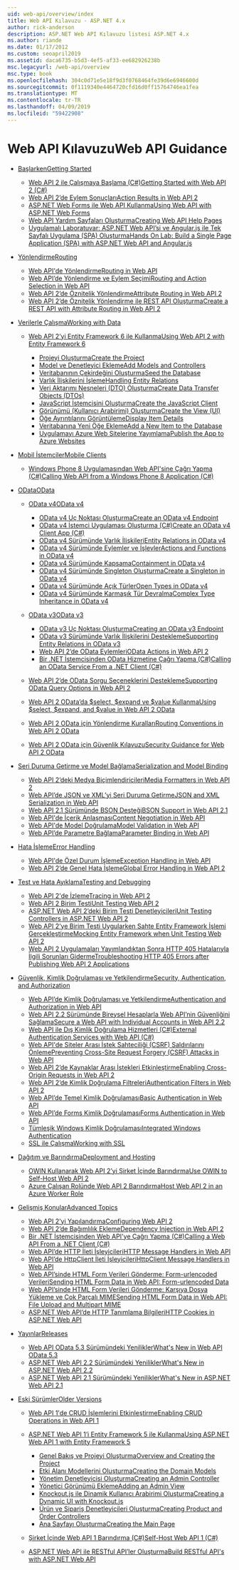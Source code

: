 ```yaml
---
uid: web-api/overview/index
title: Web API Kılavuzu - ASP.NET 4.x
author: rick-anderson
description: ASP.NET Web API Kılavuzu listesi ASP.NET 4.x
ms.author: riande
ms.date: 01/17/2012
ms.custom: seoapril2019
ms.assetid: daca6735-b5d3-4ef5-af33-ee682926238b
msc.legacyurl: /web-api/overview
msc.type: book
ms.openlocfilehash: 304c0d71e5e18f9d3f0768464fe39d6e6946600d
ms.sourcegitcommit: 0f1119340e4464720cfd16d0ff15764746ea1fea
ms.translationtype: MT
ms.contentlocale: tr-TR
ms.lasthandoff: 04/09/2019
ms.locfileid: "59422908"
---
```

# <a name="web-api-guidance"></a><span data-ttu-id="bd7d6-103">Web API Kılavuzu</span><span class="sxs-lookup"><span data-stu-id="bd7d6-103">Web API Guidance</span></span>

- [<span data-ttu-id="bd7d6-104">Başlarken</span><span class="sxs-lookup"><span data-stu-id="bd7d6-104">Getting Started</span></span>](getting-started-with-aspnet-web-api/index.md)

    - [<span data-ttu-id="bd7d6-105">Web API 2 ile Çalışmaya Başlama (C#)</span><span class="sxs-lookup"><span data-stu-id="bd7d6-105">Getting Started with Web API 2 (C#)</span></span>](getting-started-with-aspnet-web-api/tutorial-your-first-web-api.md)
    - [<span data-ttu-id="bd7d6-106">Web API 2’de Eylem Sonuçları</span><span class="sxs-lookup"><span data-stu-id="bd7d6-106">Action Results in Web API 2</span></span>](getting-started-with-aspnet-web-api/action-results.md)
    - [<span data-ttu-id="bd7d6-107">ASP.NET Web Forms ile Web API Kullanma</span><span class="sxs-lookup"><span data-stu-id="bd7d6-107">Using Web API with ASP.NET Web Forms</span></span>](getting-started-with-aspnet-web-api/using-web-api-with-aspnet-web-forms.md)
    - [<span data-ttu-id="bd7d6-108">Web API Yardım Sayfaları Oluşturma</span><span class="sxs-lookup"><span data-stu-id="bd7d6-108">Creating Web API Help Pages</span></span>](getting-started-with-aspnet-web-api/creating-api-help-pages.md)
    - [<span data-ttu-id="bd7d6-109">Uygulamalı Laboratuvar: ASP.NET Web API’si ve Angular.js ile Tek Sayfalı Uygulama (SPA) Oluşturma</span><span class="sxs-lookup"><span data-stu-id="bd7d6-109">Hands On Lab: Build a Single Page Application (SPA) with ASP.NET Web API and Angular.js</span></span>](getting-started-with-aspnet-web-api/build-a-single-page-application-spa-with-aspnet-web-api-and-angularjs.md)
- [<span data-ttu-id="bd7d6-110">Yönlendirme</span><span class="sxs-lookup"><span data-stu-id="bd7d6-110">Routing</span></span>](web-api-routing-and-actions/index.md)

    - [<span data-ttu-id="bd7d6-111">Web API'de Yönlendirme</span><span class="sxs-lookup"><span data-stu-id="bd7d6-111">Routing in Web API</span></span>](web-api-routing-and-actions/routing-in-aspnet-web-api.md)
    - [<span data-ttu-id="bd7d6-112">Web API’de Yönlendirme ve Eylem Seçimi</span><span class="sxs-lookup"><span data-stu-id="bd7d6-112">Routing and Action Selection in Web API</span></span>](web-api-routing-and-actions/routing-and-action-selection.md)
    - [<span data-ttu-id="bd7d6-113">Web API 2’de Öznitelik Yönlendirme</span><span class="sxs-lookup"><span data-stu-id="bd7d6-113">Attribute Routing in Web API 2</span></span>](web-api-routing-and-actions/attribute-routing-in-web-api-2.md)
    - [<span data-ttu-id="bd7d6-114">Web API 2’de Öznitelik Yönlendirme ile REST API Oluşturma</span><span class="sxs-lookup"><span data-stu-id="bd7d6-114">Create a REST API with Attribute Routing in Web API 2</span></span>](web-api-routing-and-actions/create-a-rest-api-with-attribute-routing.md)
- [<span data-ttu-id="bd7d6-115">Verilerle Çalışma</span><span class="sxs-lookup"><span data-stu-id="bd7d6-115">Working with Data</span></span>](data/index.md)

    - [<span data-ttu-id="bd7d6-116">Web API 2’yi Entity Framework 6 ile Kullanma</span><span class="sxs-lookup"><span data-stu-id="bd7d6-116">Using Web API 2 with Entity Framework 6</span></span>](data/using-web-api-with-entity-framework/index.md)

        - [<span data-ttu-id="bd7d6-117">Projeyi Oluşturma</span><span class="sxs-lookup"><span data-stu-id="bd7d6-117">Create the Project</span></span>](data/using-web-api-with-entity-framework/part-1.md)
        - [<span data-ttu-id="bd7d6-118">Model ve Denetleyici Ekleme</span><span class="sxs-lookup"><span data-stu-id="bd7d6-118">Add Models and Controllers</span></span>](data/using-web-api-with-entity-framework/part-2.md)
        - [<span data-ttu-id="bd7d6-119">Veritabanının Çekirdeğini Oluşturma</span><span class="sxs-lookup"><span data-stu-id="bd7d6-119">Seed the Database</span></span>](data/using-web-api-with-entity-framework/part-3.md)
        - [<span data-ttu-id="bd7d6-120">Varlık İlişkilerini İşleme</span><span class="sxs-lookup"><span data-stu-id="bd7d6-120">Handling Entity Relations</span></span>](data/using-web-api-with-entity-framework/part-4.md)
        - [<span data-ttu-id="bd7d6-121">Veri Aktarımı Nesneleri (DTO) Oluşturma</span><span class="sxs-lookup"><span data-stu-id="bd7d6-121">Create Data Transfer Objects (DTOs)</span></span>](data/using-web-api-with-entity-framework/part-5.md)
        - [<span data-ttu-id="bd7d6-122">JavaScript İstemcisini Oluşturma</span><span class="sxs-lookup"><span data-stu-id="bd7d6-122">Create the JavaScript Client</span></span>](data/using-web-api-with-entity-framework/part-6.md)
        - [<span data-ttu-id="bd7d6-123">Görünümü (Kullanıcı Arabirimi) Oluşturma</span><span class="sxs-lookup"><span data-stu-id="bd7d6-123">Create the View (UI)</span></span>](data/using-web-api-with-entity-framework/part-7.md)
        - [<span data-ttu-id="bd7d6-124">Öğe Ayrıntılarını Görüntüleme</span><span class="sxs-lookup"><span data-stu-id="bd7d6-124">Display Item Details</span></span>](data/using-web-api-with-entity-framework/part-8.md)
        - [<span data-ttu-id="bd7d6-125">Veritabanına Yeni Öğe Ekleme</span><span class="sxs-lookup"><span data-stu-id="bd7d6-125">Add a New Item to the Database</span></span>](data/using-web-api-with-entity-framework/part-9.md)
        - [<span data-ttu-id="bd7d6-126">Uygulamayı Azure Web Sitelerine Yayımlama</span><span class="sxs-lookup"><span data-stu-id="bd7d6-126">Publish the App to Azure Websites</span></span>](data/using-web-api-with-entity-framework/part-10.md)
- [<span data-ttu-id="bd7d6-127">Mobil İstemciler</span><span class="sxs-lookup"><span data-stu-id="bd7d6-127">Mobile Clients</span></span>](mobile-clients/index.md)

    - [<span data-ttu-id="bd7d6-128">Windows Phone 8 Uygulamasından Web API'sine Çağrı Yapma (C#)</span><span class="sxs-lookup"><span data-stu-id="bd7d6-128">Calling Web API from a Windows Phone 8 Application (C#)</span></span>](mobile-clients/calling-web-api-from-a-windows-phone-8-application.md)
- [<span data-ttu-id="bd7d6-129">OData</span><span class="sxs-lookup"><span data-stu-id="bd7d6-129">OData</span></span>](odata-support-in-aspnet-web-api/index.md)

    - [<span data-ttu-id="bd7d6-130">OData v4</span><span class="sxs-lookup"><span data-stu-id="bd7d6-130">OData v4</span></span>](odata-support-in-aspnet-web-api/odata-v4/index.md)

        - [<span data-ttu-id="bd7d6-131">OData v4 Uç Noktası Oluşturma</span><span class="sxs-lookup"><span data-stu-id="bd7d6-131">Create an OData v4 Endpoint</span></span>](odata-support-in-aspnet-web-api/odata-v4/create-an-odata-v4-endpoint.md)
        - [<span data-ttu-id="bd7d6-132">OData v4 İstemci Uygulaması Oluşturma (C#)</span><span class="sxs-lookup"><span data-stu-id="bd7d6-132">Create an OData v4 Client App (C#)</span></span>](odata-support-in-aspnet-web-api/odata-v4/create-an-odata-v4-client-app.md)
        - [<span data-ttu-id="bd7d6-133">OData v4 Sürümünde Varlık İlişkileri</span><span class="sxs-lookup"><span data-stu-id="bd7d6-133">Entity Relations in OData v4</span></span>](odata-support-in-aspnet-web-api/odata-v4/entity-relations-in-odata-v4.md)
        - [<span data-ttu-id="bd7d6-134">OData v4 Sürümünde Eylemler ve İşlevler</span><span class="sxs-lookup"><span data-stu-id="bd7d6-134">Actions and Functions in OData v4</span></span>](odata-support-in-aspnet-web-api/odata-v4/odata-actions-and-functions.md)
        - [<span data-ttu-id="bd7d6-135">OData v4 Sürümünde Kapsama</span><span class="sxs-lookup"><span data-stu-id="bd7d6-135">Containment in OData v4</span></span>](odata-support-in-aspnet-web-api/odata-v4/odata-containment-in-web-api-22.md)
        - [<span data-ttu-id="bd7d6-136">OData v4 Sürümünde Singleton Oluşturma</span><span class="sxs-lookup"><span data-stu-id="bd7d6-136">Create a Singleton in OData v4</span></span>](odata-support-in-aspnet-web-api/odata-v4/using-a-singleton-in-an-odata-endpoint-in-web-api-22.md)
        - [<span data-ttu-id="bd7d6-137">OData v4 Sürümünde Açık Türler</span><span class="sxs-lookup"><span data-stu-id="bd7d6-137">Open Types in OData v4</span></span>](odata-support-in-aspnet-web-api/odata-v4/use-open-types-in-odata-v4.md)
        - [<span data-ttu-id="bd7d6-138">OData v4 Sürümünde Karmaşık Tür Devralma</span><span class="sxs-lookup"><span data-stu-id="bd7d6-138">Complex Type Inheritance in OData v4</span></span>](odata-support-in-aspnet-web-api/odata-v4/complex-type-inheritance-in-odata-v4.md)
    - [<span data-ttu-id="bd7d6-139">OData v3</span><span class="sxs-lookup"><span data-stu-id="bd7d6-139">OData v3</span></span>](odata-support-in-aspnet-web-api/odata-v3/index.md)

        - [<span data-ttu-id="bd7d6-140">OData v3 Uç Noktası Oluşturma</span><span class="sxs-lookup"><span data-stu-id="bd7d6-140">Creating an OData v3 Endpoint</span></span>](odata-support-in-aspnet-web-api/odata-v3/creating-an-odata-endpoint.md)
        - [<span data-ttu-id="bd7d6-141">OData v3 Sürümünde Varlık İlişkilerini Destekleme</span><span class="sxs-lookup"><span data-stu-id="bd7d6-141">Supporting Entity Relations in OData v3</span></span>](odata-support-in-aspnet-web-api/odata-v3/working-with-entity-relations.md)
        - [<span data-ttu-id="bd7d6-142">Web API 2’de OData Eylemleri</span><span class="sxs-lookup"><span data-stu-id="bd7d6-142">OData Actions in Web API 2</span></span>](odata-support-in-aspnet-web-api/odata-v3/odata-actions.md)
        - [<span data-ttu-id="bd7d6-143">Bir .NET İstemcisinden OData Hizmetine Çağrı Yapma (C#)</span><span class="sxs-lookup"><span data-stu-id="bd7d6-143">Calling an OData Service From a .NET Client (C#)</span></span>](odata-support-in-aspnet-web-api/odata-v3/calling-an-odata-service-from-a-net-client.md)
    - [<span data-ttu-id="bd7d6-144">Web API 2’de OData Sorgu Seçeneklerini Destekleme</span><span class="sxs-lookup"><span data-stu-id="bd7d6-144">Supporting OData Query Options in Web API 2</span></span>](odata-support-in-aspnet-web-api/supporting-odata-query-options.md)
    - [<span data-ttu-id="bd7d6-145">Web API 2 OData’da $select, $expand ve $value Kullanma</span><span class="sxs-lookup"><span data-stu-id="bd7d6-145">Using $select, $expand, and $value in Web API 2 OData</span></span>](odata-support-in-aspnet-web-api/using-select-expand-and-value.md)
    - [<span data-ttu-id="bd7d6-146">Web API 2 OData için Yönlendirme Kuralları</span><span class="sxs-lookup"><span data-stu-id="bd7d6-146">Routing Conventions in Web API 2 OData</span></span>](odata-support-in-aspnet-web-api/odata-routing-conventions.md)
    - [<span data-ttu-id="bd7d6-147">Web API 2 OData için Güvenlik Kılavuzu</span><span class="sxs-lookup"><span data-stu-id="bd7d6-147">Security Guidance for Web API 2 OData</span></span>](odata-support-in-aspnet-web-api/odata-security-guidance.md)
- [<span data-ttu-id="bd7d6-148">Seri Duruma Getirme ve Model Bağlama</span><span class="sxs-lookup"><span data-stu-id="bd7d6-148">Serialization and Model Binding</span></span>](formats-and-model-binding/index.md)

    - [<span data-ttu-id="bd7d6-149">Web API 2’deki Medya Biçimlendiricileri</span><span class="sxs-lookup"><span data-stu-id="bd7d6-149">Media Formatters in Web API 2</span></span>](formats-and-model-binding/media-formatters.md)
    - [<span data-ttu-id="bd7d6-150">Web API’de JSON ve XML’yi Seri Duruma Getirme</span><span class="sxs-lookup"><span data-stu-id="bd7d6-150">JSON and XML Serialization in Web API</span></span>](formats-and-model-binding/json-and-xml-serialization.md)
    - [<span data-ttu-id="bd7d6-151">Web API 2.1 Sürümünde BSON Desteği</span><span class="sxs-lookup"><span data-stu-id="bd7d6-151">BSON Support in Web API 2.1</span></span>](formats-and-model-binding/bson-support-in-web-api-21.md)
    - [<span data-ttu-id="bd7d6-152">Web API'de İçerik Anlaşması</span><span class="sxs-lookup"><span data-stu-id="bd7d6-152">Content Negotiation in Web API</span></span>](formats-and-model-binding/content-negotiation.md)
    - [<span data-ttu-id="bd7d6-153">Web API'de Model Doğrulama</span><span class="sxs-lookup"><span data-stu-id="bd7d6-153">Model Validation in Web API</span></span>](formats-and-model-binding/model-validation-in-aspnet-web-api.md)
    - [<span data-ttu-id="bd7d6-154">Web API’de Parametre Bağlama</span><span class="sxs-lookup"><span data-stu-id="bd7d6-154">Parameter Binding in Web API</span></span>](formats-and-model-binding/parameter-binding-in-aspnet-web-api.md)
- [<span data-ttu-id="bd7d6-155">Hata İşleme</span><span class="sxs-lookup"><span data-stu-id="bd7d6-155">Error Handling</span></span>](error-handling/index.md)

    - [<span data-ttu-id="bd7d6-156">Web API'de Özel Durum İşleme</span><span class="sxs-lookup"><span data-stu-id="bd7d6-156">Exception Handling in Web API</span></span>](error-handling/exception-handling.md)
    - [<span data-ttu-id="bd7d6-157">Web API 2’de Genel Hata İşleme</span><span class="sxs-lookup"><span data-stu-id="bd7d6-157">Global Error Handling in Web API 2</span></span>](error-handling/web-api-global-error-handling.md)
- [<span data-ttu-id="bd7d6-158">Test ve Hata Ayıklama</span><span class="sxs-lookup"><span data-stu-id="bd7d6-158">Testing and Debugging</span></span>](testing-and-debugging/index.md)

    - [<span data-ttu-id="bd7d6-159">Web API 2'de İzleme</span><span class="sxs-lookup"><span data-stu-id="bd7d6-159">Tracing in Web API 2</span></span>](testing-and-debugging/tracing-in-aspnet-web-api.md)
    - [<span data-ttu-id="bd7d6-160">Web API 2 Birim Testi</span><span class="sxs-lookup"><span data-stu-id="bd7d6-160">Unit Testing Web API 2</span></span>](testing-and-debugging/unit-testing-with-aspnet-web-api.md)
    - [<span data-ttu-id="bd7d6-161">ASP.NET Web API 2’deki Birim Testi Denetleyicileri</span><span class="sxs-lookup"><span data-stu-id="bd7d6-161">Unit Testing Controllers in ASP.NET Web API 2</span></span>](testing-and-debugging/unit-testing-controllers-in-web-api.md)
    - [<span data-ttu-id="bd7d6-162">Web API 2’ye Birim Testi Uygularken Sahte Entity Framework İşlemi Gerçekleştirme</span><span class="sxs-lookup"><span data-stu-id="bd7d6-162">Mocking Entity Framework when Unit Testing Web API 2</span></span>](testing-and-debugging/mocking-entity-framework-when-unit-testing-aspnet-web-api-2.md)
    - [<span data-ttu-id="bd7d6-163">Web API 2 Uygulamaları Yayımlandıktan Sonra HTTP 405 Hatalarıyla İlgili Sorunları Giderme</span><span class="sxs-lookup"><span data-stu-id="bd7d6-163">Troubleshooting HTTP 405 Errors after Publishing Web API 2 Applications</span></span>](testing-and-debugging/troubleshooting-http-405-errors-after-publishing-web-api-applications.md)
- [<span data-ttu-id="bd7d6-164">Güvenlik, Kimlik Doğrulaması ve Yetkilendirme</span><span class="sxs-lookup"><span data-stu-id="bd7d6-164">Security, Authentication, and Authorization</span></span>](security/index.md)

    - [<span data-ttu-id="bd7d6-165">Web API’de Kimlik Doğrulaması ve Yetkilendirme</span><span class="sxs-lookup"><span data-stu-id="bd7d6-165">Authentication and Authorization in Web API</span></span>](security/authentication-and-authorization-in-aspnet-web-api.md)
    - [<span data-ttu-id="bd7d6-166">Web API 2.2 Sürümünde Bireysel Hesaplarla Web API’nin Güvenliğini Sağlama</span><span class="sxs-lookup"><span data-stu-id="bd7d6-166">Secure a Web API with Individual Accounts in Web API 2.2</span></span>](security/individual-accounts-in-web-api.md)
    - [<span data-ttu-id="bd7d6-167">Web API ile Dış Kimlik Doğrulama Hizmetleri (C#)</span><span class="sxs-lookup"><span data-stu-id="bd7d6-167">External Authentication Services with Web API (C#)</span></span>](security/external-authentication-services.md)
    - [<span data-ttu-id="bd7d6-168">Web API'de Siteler Arası İstek Sahteciliği (CSRF) Saldırılarını Önleme</span><span class="sxs-lookup"><span data-stu-id="bd7d6-168">Preventing Cross-Site Request Forgery (CSRF) Attacks in Web API</span></span>](security/preventing-cross-site-request-forgery-csrf-attacks.md)
    - [<span data-ttu-id="bd7d6-169">Web API 2’de Kaynaklar Arası İstekleri Etkinleştirme</span><span class="sxs-lookup"><span data-stu-id="bd7d6-169">Enabling Cross-Origin Requests in Web API 2</span></span>](security/enabling-cross-origin-requests-in-web-api.md)
    - [<span data-ttu-id="bd7d6-170">Web API 2’de Kimlik Doğrulama Filtreleri</span><span class="sxs-lookup"><span data-stu-id="bd7d6-170">Authentication Filters in Web API 2</span></span>](security/authentication-filters.md)
    - [<span data-ttu-id="bd7d6-171">Web API’de Temel Kimlik Doğrulaması</span><span class="sxs-lookup"><span data-stu-id="bd7d6-171">Basic Authentication in Web API</span></span>](security/basic-authentication.md)
    - [<span data-ttu-id="bd7d6-172">Web API’de Forms Kimlik Doğrulaması</span><span class="sxs-lookup"><span data-stu-id="bd7d6-172">Forms Authentication in Web API</span></span>](security/forms-authentication.md)
    - [<span data-ttu-id="bd7d6-173">Tümleşik Windows Kimlik Doğrulaması</span><span class="sxs-lookup"><span data-stu-id="bd7d6-173">Integrated Windows Authentication</span></span>](security/integrated-windows-authentication.md)
    - [<span data-ttu-id="bd7d6-174">SSL ile Çalışma</span><span class="sxs-lookup"><span data-stu-id="bd7d6-174">Working with SSL</span></span>](security/working-with-ssl-in-web-api.md)
- [<span data-ttu-id="bd7d6-175">Dağıtım ve Barındırma</span><span class="sxs-lookup"><span data-stu-id="bd7d6-175">Deployment and Hosting</span></span>](hosting-aspnet-web-api/index.md)

    - [<span data-ttu-id="bd7d6-176">OWIN Kullanarak Web API 2’yi Şirket İçinde Barındırma</span><span class="sxs-lookup"><span data-stu-id="bd7d6-176">Use OWIN to Self-Host Web API 2</span></span>](hosting-aspnet-web-api/use-owin-to-self-host-web-api.md)
    - [<span data-ttu-id="bd7d6-177">Azure Çalışan Rolünde Web API 2 Barındırma</span><span class="sxs-lookup"><span data-stu-id="bd7d6-177">Host Web API 2 in an Azure Worker Role</span></span>](hosting-aspnet-web-api/host-aspnet-web-api-in-an-azure-worker-role.md)
- [<span data-ttu-id="bd7d6-178">Gelişmiş Konular</span><span class="sxs-lookup"><span data-stu-id="bd7d6-178">Advanced Topics</span></span>](advanced/index.md)

    - [<span data-ttu-id="bd7d6-179">Web API 2’yi Yapılandırma</span><span class="sxs-lookup"><span data-stu-id="bd7d6-179">Configuring Web API 2</span></span>](advanced/configuring-aspnet-web-api.md)
    - [<span data-ttu-id="bd7d6-180">Web API 2’de Bağımlılık Ekleme</span><span class="sxs-lookup"><span data-stu-id="bd7d6-180">Dependency Injection in Web API 2</span></span>](advanced/dependency-injection.md)
    - [<span data-ttu-id="bd7d6-181">Bir .NET İstemcisinden Web API'ye Çağrı Yapma (C#)</span><span class="sxs-lookup"><span data-stu-id="bd7d6-181">Calling a Web API From a .NET Client (C#)</span></span>](advanced/calling-a-web-api-from-a-net-client.md)
    - [<span data-ttu-id="bd7d6-182">Web API’de HTTP İleti İşleyicileri</span><span class="sxs-lookup"><span data-stu-id="bd7d6-182">HTTP Message Handlers in Web API</span></span>](advanced/http-message-handlers.md)
    - [<span data-ttu-id="bd7d6-183">Web API’de HttpClient İleti İşleyicileri</span><span class="sxs-lookup"><span data-stu-id="bd7d6-183">HttpClient Message Handlers in Web API</span></span>](advanced/httpclient-message-handlers.md)
    - [<span data-ttu-id="bd7d6-184">Web API’sinde HTML Form Verileri Gönderme: Form-urlencoded Verileri</span><span class="sxs-lookup"><span data-stu-id="bd7d6-184">Sending HTML Form Data in Web API: Form-urlencoded Data</span></span>](advanced/sending-html-form-data-part-1.md)
    - [<span data-ttu-id="bd7d6-185">Web API’sinde HTML Form Verileri Gönderme: Karşıya Dosya Yükleme ve Çok Parçalı MIME</span><span class="sxs-lookup"><span data-stu-id="bd7d6-185">Sending HTML Form Data in Web API: File Upload and Multipart MIME</span></span>](advanced/sending-html-form-data-part-2.md)
    - [<span data-ttu-id="bd7d6-186">ASP.NET Web API’de HTTP Tanımlama Bilgileri</span><span class="sxs-lookup"><span data-stu-id="bd7d6-186">HTTP Cookies in ASP.NET Web API</span></span>](advanced/http-cookies.md)
- [<span data-ttu-id="bd7d6-187">Yayınlar</span><span class="sxs-lookup"><span data-stu-id="bd7d6-187">Releases</span></span>](releases/index.md)

    - [<span data-ttu-id="bd7d6-188">Web API OData 5.3 Sürümündeki Yenilikler</span><span class="sxs-lookup"><span data-stu-id="bd7d6-188">What's New in Web API OData 5.3</span></span>](releases/whats-new-in-aspnet-web-api-odata-53.md)
    - [<span data-ttu-id="bd7d6-189">ASP.NET Web API 2.2 Sürümündeki Yenilikler</span><span class="sxs-lookup"><span data-stu-id="bd7d6-189">What's New in ASP.NET Web API 2.2</span></span>](releases/whats-new-in-aspnet-web-api-22.md)
    - [<span data-ttu-id="bd7d6-190">ASP.NET Web API 2.1 Sürümündeki Yenilikler</span><span class="sxs-lookup"><span data-stu-id="bd7d6-190">What's New in ASP.NET Web API 2.1</span></span>](releases/whats-new-in-aspnet-web-api-21.md)
- [<span data-ttu-id="bd7d6-191">Eski Sürümler</span><span class="sxs-lookup"><span data-stu-id="bd7d6-191">Older Versions</span></span>](older-versions/index.md)

    - [<span data-ttu-id="bd7d6-192">Web API 1'de CRUD İşlemlerini Etkinleştirme</span><span class="sxs-lookup"><span data-stu-id="bd7d6-192">Enabling CRUD Operations in Web API 1</span></span>](older-versions/creating-a-web-api-that-supports-crud-operations.md)
    - [<span data-ttu-id="bd7d6-193">ASP.NET Web API 1’i Entity Framework 5 ile Kullanma</span><span class="sxs-lookup"><span data-stu-id="bd7d6-193">Using ASP.NET Web API 1 with Entity Framework 5</span></span>](older-versions/using-web-api-1-with-entity-framework-5/index.md)

        - [<span data-ttu-id="bd7d6-194">Genel Bakış ve Projeyi Oluşturma</span><span class="sxs-lookup"><span data-stu-id="bd7d6-194">Overview and Creating the Project</span></span>](older-versions/using-web-api-1-with-entity-framework-5/using-web-api-with-entity-framework-part-1.md)
        - [<span data-ttu-id="bd7d6-195">Etki Alanı Modellerini Oluşturma</span><span class="sxs-lookup"><span data-stu-id="bd7d6-195">Creating the Domain Models</span></span>](older-versions/using-web-api-1-with-entity-framework-5/using-web-api-with-entity-framework-part-2.md)
        - [<span data-ttu-id="bd7d6-196">Yönetim Denetleyicisi Oluşturma</span><span class="sxs-lookup"><span data-stu-id="bd7d6-196">Creating an Admin Controller</span></span>](older-versions/using-web-api-1-with-entity-framework-5/using-web-api-with-entity-framework-part-3.md)
        - [<span data-ttu-id="bd7d6-197">Yönetici Görünümü Ekleme</span><span class="sxs-lookup"><span data-stu-id="bd7d6-197">Adding an Admin View</span></span>](older-versions/using-web-api-1-with-entity-framework-5/using-web-api-with-entity-framework-part-4.md)
        - [<span data-ttu-id="bd7d6-198">Knockout.js ile Dinamik Kullanıcı Arabirimi Oluşturma</span><span class="sxs-lookup"><span data-stu-id="bd7d6-198">Creating a Dynamic UI with Knockout.js</span></span>](older-versions/using-web-api-1-with-entity-framework-5/using-web-api-with-entity-framework-part-5.md)
        - [<span data-ttu-id="bd7d6-199">Ürün ve Sipariş Denetleyicileri Oluşturma</span><span class="sxs-lookup"><span data-stu-id="bd7d6-199">Creating Product and Order Controllers</span></span>](older-versions/using-web-api-1-with-entity-framework-5/using-web-api-with-entity-framework-part-6.md)
        - [<span data-ttu-id="bd7d6-200">Ana Sayfayı Oluşturma</span><span class="sxs-lookup"><span data-stu-id="bd7d6-200">Creating the Main Page</span></span>](older-versions/using-web-api-1-with-entity-framework-5/using-web-api-with-entity-framework-part-7.md)
    - [<span data-ttu-id="bd7d6-201">Şirket İçinde Web API 1 Barındırma (C#)</span><span class="sxs-lookup"><span data-stu-id="bd7d6-201">Self-Host Web API 1 (C#)</span></span>](older-versions/self-host-a-web-api.md)
    - [<span data-ttu-id="bd7d6-202">ASP.NET Web API ile RESTful API’ler Oluşturma</span><span class="sxs-lookup"><span data-stu-id="bd7d6-202">Build RESTful API's with ASP.NET Web API</span></span>](older-versions/build-restful-apis-with-aspnet-web-api.md)
